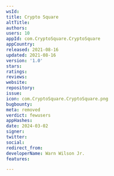 ```yaml
---
wsId: 
title: Crypto Square
altTitle: 
authors: 
users: 10
appId: com.CryptoSquare.CryptoSquare
appCountry: 
released: 2021-08-16
updated: 2021-08-16
version: '1.0'
stars: 
ratings: 
reviews: 
website: 
repository: 
issue: 
icon: com.CryptoSquare.CryptoSquare.png
bugbounty: 
meta: removed
verdict: fewusers
appHashes: 
date: 2024-03-02
signer: 
twitter: 
social: 
redirect_from: 
developerName: Warn Wilson Jr.
features: 

---
```


